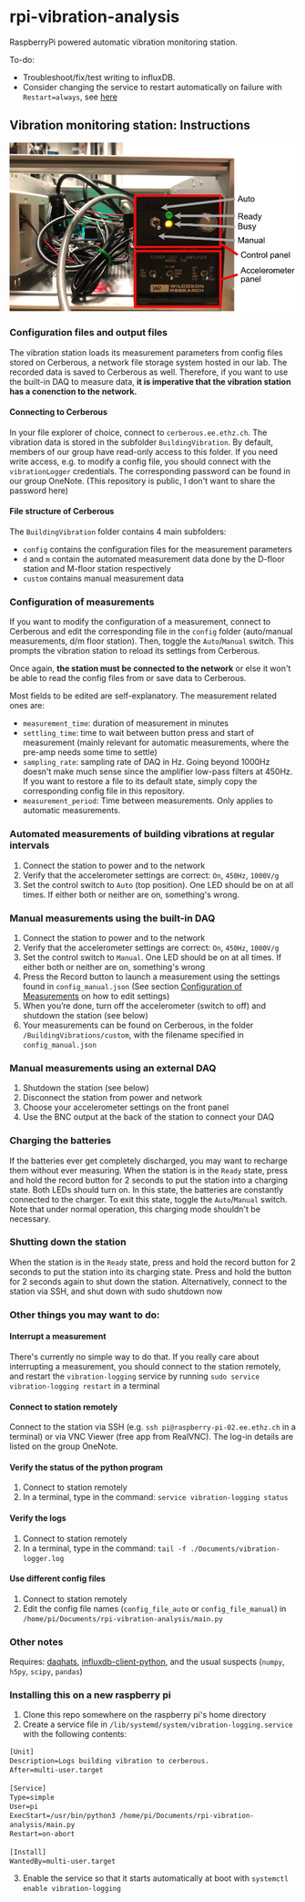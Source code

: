 # rpi-vibration-analysis

RaspberryPi powered automatic vibration monitoring station.

To-do:
- Troubleshoot/fix/test writing to influxDB.
- Consider changing the service to restart automatically on failure with `Restart=always`, see [here](https://serverfault.com/questions/252137/how-to-automatically-restart-a-service-on-failure-in-linux)

## Vibration monitoring station: Instructions
![vibration station control panels](VibrationStation.jpg)

### Configuration files and output files
The vibration station loads its measurement parameters from config files stored on Cerberous, a network file storage system hosted in our lab. The recorded data is saved to Cerberous as well. Therefore, if you want to use the built-in DAQ to measure data, **it is imperative that the vibration station has a conenction to the network.**

#### Connecting to Cerberous
In your file explorer of choice, connect to `cerberous.ee.ethz.ch`. The vibration data is stored in the subfolder `BuildingVibration`. By default, members of our group have read-only access to this folder. If you need write access, e.g. to modify a config file, you should connect with the `vibrationLogger` credentials. The corresponding password can be found in our group OneNote. (This repository is public, I don't want to share the password here)

#### File structure of Cerberous
The `BuildingVibration` folder contains 4 main subfolders:
- `config` contains the configuration files for the measurement parameters
- `d` and `m` contain the automated measurement data done by the D-floor station and M-floor station respectively
- `custom` contains manual measurement data

### Configuration of measurements
If you want to modify the configuration of a measurement, connect to Cerberous and edit the corresponding file in the `config` folder (auto/manual measurements, d/m floor station). Then, toggle the `Auto`/`Manual` switch. This prompts the vibration station to reload its settings from Cerberous. 

Once again, **the station must be connected to the network** or else it won't be able to read the config files from or save data to Cerberous.

Most fields to be edited are self-explanatory. The measurement related ones are:
- `measurement_time`: duration of measurement in minutes
- `settling_time`: time to wait between button press and start of measurement (mainly relevant for automatic measurements, where the pre-amp needs some time to settle)
- `sampling_rate`: sampling rate of DAQ in Hz. Going beyond 1000Hz doesn't make much sense since the amplifier low-pass filters at 450Hz.
If you want to restore a file to its default state, simply copy the corresponding config file in this repository.
- `measurement_period`: Time between measurements. Only applies to automatic measurements. 

### Automated measurements of building vibrations at regular intervals
1.	Connect the station to power and to the network
2.	Verify that the accelerometer settings are correct: `On`, `450Hz`, `1000V/g`
3.	Set the control switch to `Auto` (top position). One LED should be on at all times. If either both or neither are on, something's wrong.

### Manual measurements using the built-in DAQ
1.	Connect the station to power and to the network
2.	Verify that the accelerometer settings are correct: `On`, `450Hz`, `1000V/g`
3.	Set the control switch to `Manual`. One LED should be on at all times. If either both or neither are on, something's wrong
4.	Press the Record button to launch a measurement using the settings found in `config_manual.json` (See section [Configuration of Measurements](#Configuration-of-measurements) on how to edit settings)
5.	When you’re done, turn off the accelerometer (switch to off) and shutdown the station (see below)
6.	Your measurements can be found on Cerberous, in the folder `/BuildingVibrations/custom`, with the filename specified in `config_manual.json`

### Manual measurements using an external DAQ
1.	Shutdown the station (see below)
2.	Disconnect the station from power and network
3.	Choose your accelerometer settings on the front panel
4.	Use the BNC output at the back of the station to connect your DAQ

### Charging the batteries
If the batteries ever get completely discharged, you may want to recharge them without ever measuring. When the station
is in the `Ready` state, press and hold the record button for 2 seconds to put the station into a charging state.
Both LEDs should turn on. In this state, the batteries are constantly connected to the charger. To exit this state, 
toggle the `Auto`/`Manual` switch.  
Note that under normal operation, this charging mode shouldn't be necessary.

### Shutting down the station
When the station is in the `Ready` state, press and hold the record button for 2 seconds to put the station into
its charging state. Press and hold the button for 2 seconds again to shut down the station.
Alternatively, connect to the station via SSH, and shut down with 
sudo shutdown now

### Other things you may want to do:
#### Interrupt a measurement
There's currently no simple way to do that. If you really care about interrupting a measurement, you should connect to the station remotely, and restart the `vibration-logging` service by running `sudo service vibration-logging restart` in a terminal


#### Connect to station remotely
Connect to the station via SSH (e.g. `ssh pi@raspberry-pi-02.ee.ethz.ch` in a terminal) or via VNC Viewer
(free app from RealVNC). 
The log-in details are listed on the group OneNote.

#### Verify the status of the python program
1.	Connect to station remotely
2.	In a terminal, type in the command: `service vibration-logging status`

#### Verify the logs
1.	Connect to station remotely
2.	In a terminal, type in the command: `tail -f ./Documents/vibration-logger.log`

#### Use different config files
1.	Connect to station remotely
2.	Edit the config file names (`config_file_auto` or `config_file_manual`) in `/home/pi/Documents/rpi-vibration-analysis/main.py`

### Other notes
Requires: [daqhats](https://github.com/mccdaq/daqhats),
[influxdb-client-python](https://github.com/influxdata/influxdb-client-python), and the usual
suspects (`numpy`, `h5py`, `scipy`, `pandas`)

### Installing this on a new raspberry pi
1. Clone this repo somewhere on the raspberry pi's home directory
2. Create a service file in `/lib/systemd/system/vibration-logging.service` with the following contents:
```buildoutcfg
[Unit]
Description=Logs building vibration to cerberous.
After=multi-user.target

[Service]
Type=simple
User=pi
ExecStart=/usr/bin/python3 /home/pi/Documents/rpi-vibration-analysis/main.py
Restart=on-abort

[Install]
WantedBy=multi-user.target

```

3. Enable the service so that it starts automatically at boot with `systemctl enable vibration-logging`